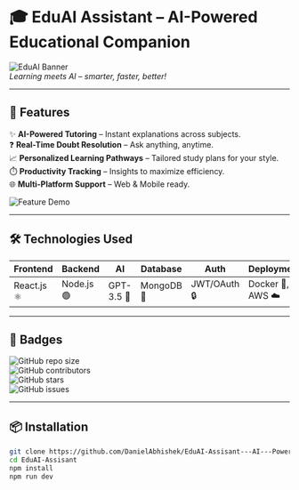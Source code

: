 # 🎓 EduAI Assistant – AI-Powered Educational Companion

![EduAI Banner](https://media.giphy.com/media/3o7aD2saalBwwftBIY/giphy.gif)  
*Learning meets AI – smarter, faster, better!*  

---

## 🚀 Features

✨ **AI-Powered Tutoring** – Instant explanations across subjects.  
❓ **Real-Time Doubt Resolution** – Ask anything, anytime.  
📈 **Personalized Learning Pathways** – Tailored study plans for your style.  
⏱️ **Productivity Tracking** – Insights to maximize efficiency.  
🌐 **Multi-Platform Support** – Web & Mobile ready.

![Feature Demo](https://media.giphy.com/media/26xBukhB6XcF1bG8g/giphy.gif)

---

## 🛠️ Technologies Used

| Frontend | Backend | AI | Database | Auth | Deployment |
|----------|---------|----|---------|------|------------|
| React.js ⚛️ | Node.js 🟢 | GPT-3.5 🤖 | MongoDB 🍃 | JWT/OAuth 🔒 | Docker 🐳, AWS ☁️ |

---

## 🎨 Badges

![GitHub repo size](https://img.shields.io/github/repo-size/DanielAbhishek/EduAI-Assisant---AI---Powered-Educational-Assisant)  
![GitHub contributors](https://img.shields.io/github/contributors/DanielAbhishek/EduAI-Assisant---AI---Powered-Educational-Assisant)  
![GitHub stars](https://img.shields.io/github/stars/DanielAbhishek/EduAI-Assisant---AI---Powered-Educational-Assisant?style=social)  
![GitHub issues](https://img.shields.io/github/issues/DanielAbhishek/EduAI-Assisant---AI---Powered-Educational-Assisant)  

---

## 📦 Installation

```bash
git clone https://github.com/DanielAbhishek/EduAI-Assisant---AI---Powered-Educational-Assisant.git
cd EduAI-Assisant
npm install
npm run dev
